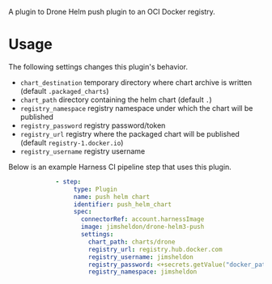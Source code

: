 A plugin to Drone Helm push plugin to an OCI Docker registry.

# Usage

The following settings changes this plugin's behavior.

* `chart_destination` temporary directory where chart archive is written (default `.packaged_charts`)
* `chart_path` directory containing the helm chart (default `.`)
* `registry_namespace` registry namespace under which the chart will be published
* `registry_password` registry password/token
* `registry_url` registry where the packaged chart will be published (default `registry-1.docker.io`)
* `registry_username` registry username

Below is an example Harness CI pipeline step that uses this plugin.

```yaml
             - step:
                  type: Plugin
                  name: push helm chart
                  identifier: push_helm_chart
                  spec:
                    connectorRef: account.harnessImage
                    image: jimsheldon/drone-helm3-push
                    settings:
                      chart_path: charts/drone
                      registry_url: registry.hub.docker.com
                      registry_username: jimsheldon
                      registry_password: <+secrets.getValue("docker_pat")>
                      registry_namespace: jimsheldon
```
